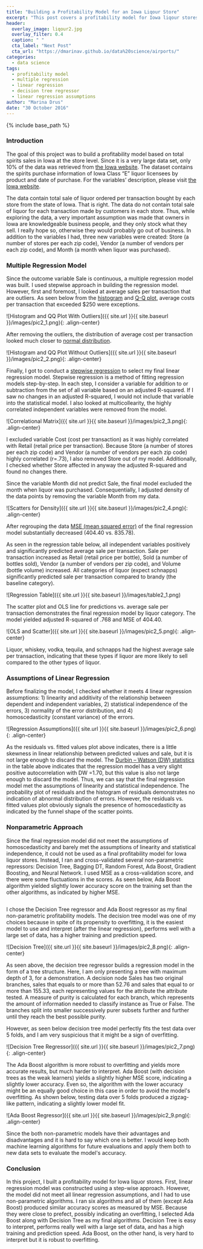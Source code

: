 ```yaml
---
title: "Building a Profitability Model for an Iowa Liqour Store"
excerpt: "This post covers a profitability model for Iowa liqour stores"
header:
  overlay_image: liqour2.jpg
  overlay_filter: 0.4
  caption: " "
  cta_label: "Next Post"
  cta_url: "https://dmarinav.github.io/data%20science/airports/"
categories:
  - data science
tags:
  - profitability model
  - multiple regression
  - linear regression 
  - decision tree regressor
  - linear regression assumptions
author: "Marina Drus"
date: "30 October 2016"
---
```


{% include base_path %}

### Introduction

The goal of this project was to build a profitability model based on total spirits sales in Iowa at the store level. Since it is a very large data set, only 10% of the data was retrieved from [the Iowa website](https://data.iowa.gov/Economy/Iowa-Liquor-Sales/m3tr-qhgy). The dataset contains the spirits purchase information of Iowa Class “E” liquor licensees by product and date of purchase. For the variables’ description, please visit [the Iowa website](https://data.iowa.gov/Economy/Iowa-Liquor-Sales/m3tr-qhgy).

The data contain total sale of liquor ordered per transaction bought by each store from the state of Iowa. That is right. The data do not contain total sale of liquor for each transaction made by customers in each store. Thus, while exploring the data, a very important assumption was made that owners in Iowa are knowledgeable business people, and they only stock what they sell. I really hope so, otherwise they would probably go out of business. In addition to the variables I had, three new variables were created: Store (a number of stores per each zip code), Vendor (a number of vendors per each zip code), and Month (a month when liquor was purchased).


### Multiple Regression Model

Since the outcome variable Sale is continuous, a multiple regression model was built. I used stepwise approach in building the regression model. However, first and foremost, I looked at average sales per transaction that are outliers. As seen below from the 
[histogram](https://en.wikipedia.org/wiki/Histogram) and [Q-Q plot](https://en.wikipedia.org/wiki/Q%E2%80%93Q_plot), average costs per transaction that exceeded $250 were exceptions. 


![Histogram and QQ Plot With Outliers]({{ site.url }}{{ site.baseurl }}/images/pic2_1.png){: .align-center} 


After removing the outliers, the distribution of average cost per transaction looked much closer to [normal distribution](https://en.wikipedia.org/wiki/Normal_distribution). 


![Histogram and QQ Plot Without Outliers]({{ site.url }}{{ site.baseurl }}/images/pic2_2.png){: .align-center} 


Finally, I got to conduct a [stepwise regression](https://en.wikipedia.org/wiki/Stepwise_regression) to select my final linear regression model. Stepwise regression is a method of fitting regression models step-by-step. In each step, I consider a variable for addition to or subtraction from the set of all variable based on an adjusted R-squared. If I saw no changes in an adjusted R-squared, I would not include that variable into the statistical model. I also looked at multicollearity, the highly correlated independent variables were removed from the model. 


![Correlational Matrix]({{ site.url }}{{ site.baseurl }}/images/pic2_3.png){: .align-center}


I excluded variable Cost (cost per transaction) as it was highly correlated with Retail (retail price per transaction). Because Store (a number of stores per each zip code) and Vendor (a number of vendors per each zip code) highly correlated (r=.73), I also removed Store out of my model. Additionally, I checked whether Store affected in anyway the adjusted R-squared and found no changes there. 

Since the variable Month did not predict Sale, the final model excluded the month when liquor was purchased. Consequentially, I adjusted density of the data points by removing the variable Month from my data. 


![Scatters for Density]({{ site.url }}{{ site.baseurl }}/images/pic2_4.png){: .align-center}


After regrouping the data [MSE (mean squared error)](https://en.wikipedia.org/wiki/Mean_squared_error) of the final regression model substantially decreased (404.40 vs. 835.78).

As seen in the regression table below, all independent variables positively and significantly predicted average sale per transaction. Sale per transaction increased as Retail (retail price per bottle), Sold (a number of bottles sold), Vendor (a number of vendors per zip code), and Volume (bottle volume) increased. All categories of liquor (expect schnapps) significantly predicted sale per transaction compared to brandy (the baseline category). 


![Regression Table]({{ site.url }}{{ site.baseurl }}/images/table2_1.png)


The scatter plot and OLS line for predictions vs. average sale per transaction demonstrates the final regression model by liquor category. The model yielded adjusted R-squared of .768 and MSE of 404.40. 


![OLS and Scatter]({{ site.url }}{{ site.baseurl }}/images/pic2_5.png){: .align-center}


Liquor, whiskey, vodka, tequila, and schnapps had the highest average sale per transaction, indicating that these types if liquor are more likely to sell compared to the other types of liquor. 


### Assumptions of Linear Regression

Before finalizing the model, I checked whether it meets 4 linear regression assumptions: 1) linearity and additivity of the relationship between dependent and independent variables, 2) statistical independence of the errors, 3) normality of the error distribution, and 4) homoscedasticity (constant variance) of the errors.


![Regression Assumptions]({{ site.url }}{{ site.baseurl }}/images/pic2_6.png){: .align-center}


As the residuals vs. fitted values plot above indicates, there is a little skewness in linear relationship between predicted values and sale, but it is not large enough to discard the model. The [Durbin – Watson (DW) statistics](https://en.wikipedia.org/wiki/Durbin%E2%80%93Watson_statistic) in the table above indicates that the regression model has a very slight positive autocorrelation with DW =1.70, but this value is also not large enough to discard the model.  Thus, we can say that the final regression model met the assumptions of linearity and statistical independence. The probability plot of residuals and the histogram of residuals demonstrates no indication of abnormal distribution of errors. However, the residuals vs. fitted values plot obviously signals the presence of homoscedasticity as indicated by the funnel shape of the scatter points.


### Nonparametric Approach

Since the final regression model did not meet the assumptions of homoscedasticity and barely met the assumptions of linearity and statistical independence, it could not be used as a final profitability model for Iowa liquor stores. Instead, I ran and cross-validated several non-parametric repressors: Decision Tree, Bagging DT, Random Forest, Ada Boost, Gradient Boosting, and Neural Network. I used MSE as a cross-validation score, and there were some fluctuations in the scores. As seen below, Ada Boost algorithm yielded slightly lower accuracy score on the training set than the other algorithms, as indicated by higher MSE.

<figure style="width: 450px" class="align-center">
  <img src="{{ site.url }}{{ site.baseurl }}/images/table2_2.png" alt="">
</figure>

I chose the Decision Tree regressor and Ada Boost regressor as my final non-parametric profitability models. The decision tree model was one of my choices because in spite of its propensity to overfitting, it is the easiest model to use and interpret (after the linear regression), performs well with a large set of data, has a higher training and prediction speed.


![Decision Tree]({{ site.url }}{{ site.baseurl }}/images/pic2_8.png){: .align-center} 


As seen above, the decision tree regressor builds a regression model in the form of a tree structure. Here, I am only presenting a tree with maximum depth of 3, for a demonstration.  A decision node Sales has two original branches, sales that equals to or more than 52.76 and sales that equal to or more than 155.33, each representing values for the attribute the attribute tested. A measure of purity is calculated for each branch, which represents the amount of information needed to classify instance as True or False. The branches split into smaller successively purer subsets further and further until they reach the best possible purity. 

However, as seen below decision tree model perfectly fits the test data over 5 folds, and I am very suspicious that it might be a sign of overfitting.
 

![Decision Tree Regressor]({{ site.url }}{{ site.baseurl }}/images/pic2_7.png){: .align-center} 


The Ada Boost algorithm is more robust to overfitting and yields more accurate results, but much harder to interpret. Ada Boost (with decision trees as the weak learners) yields a slightly higher MSE score, indicating a slightly lower accuracy. Even so, the algorithm with the lower accuracy might be an equally good choice in this case in order to avoid the model's overfitting. As shown below, testing data over 5 folds produced a zigzag-like pattern, indicating a slightly lower model fit. 


![Ada Boost Regressor]({{ site.url }}{{ site.baseurl }}/images/pic2_9.png){: .align-center} 


Since the both non-parametric models have their advantages and disadvantages and it is hard to say which one is better. I would keep both machine learning algorithms for future evaluations and apply them both to new data sets to evaluate the model's accuracy.


### Conclusion

In this project, I built a profitability model for Iowa liquor stores. First, linear regression model was constructed using a step-wise approach. However, the model did not meet all linear regression assumptions, and I had to use non-parametric algorithms. I ran six algorithms and all of them (except Ada Boost) produced similar accuracy scores as measured by MSE. Because they were close to prefect, possibly indicating an overfitting, I selected Ada Boost along with Decision Tree as my final algorithms. Decision Tree is easy to interpret, performs really well with a large set of data, and has a high training and prediction speed. Ada Boost, on the other hand, is very hard to interpret but it is robust to overfitting. 


































